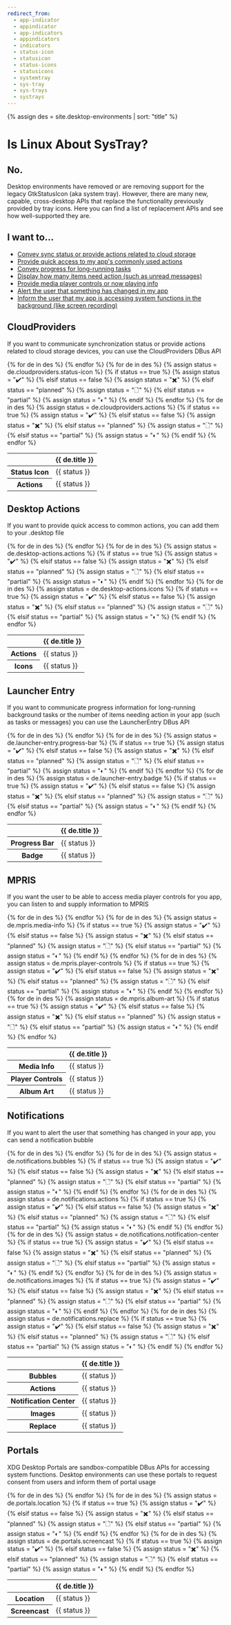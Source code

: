 ```yaml
---
redirect_from:
  - app-indicator
  - appindicator
  - app-indicators
  - appindicators
  - indicators
  - status-icon
  - statusicon
  - status-icons
  - statusicons
  - systemtray
  - sys-tray
  - sys-trays
  - systrays
---
```


{% assign des = site.desktop-environments | sort: "title" %}

# Is Linux About SysTray?

## No.

Desktop environments have removed or are removing support for the legacy GtkStatusIcon (aka system tray). However, there are many new, capable, cross-desktop APIs that replace the functionality previously provided by tray icons. Here you can find a list of replacement APIs and see how well-supported they are.

## I want to…

- [Convey sync status or provide actions related to cloud storage](#cloudproviders)
- [Provide quick access to my app's commonly used actions](#desktop-actions)
- [Convey progress for long-running tasks](#launcher-entry)
- [Display how many items need action (such as unread messages)](#launcher-entry)
- [Provide media player controls or now playing info](#mpris)
- [Alert the user that something has changed in my app](#notifications)
- [Inform the user that my app is accessing system functions in the background (like screen recording)](#portals)

## CloudProviders

If you want to communicate synchronization status or provide actions related to cloud storage devices, you can use the CloudProviders DBus API

<div class="overflow-x">
  <table>
    <thead>
      <tr>
        <th></th>
        {% for de in des %}
          <th>{{ de.title }}</th>
        {% endfor %}
      </tr>
    </thead>
    <tbody>
      <tr>
        <th>Status Icon</th>
        {% for de in des %}
          {% assign status = de.cloudproviders.status-icon %}
          {% if status == true %}
            {% assign status = "✔️" %}
          {% elsif status == false %}
            {% assign status = "✖️" %}
          {% elsif status == "planned" %}
            {% assign status = "🗋" %}
          {% elsif status == "partial" %}
            {% assign status = "◐" %}
          {% endif %}
          <td class="{{ status }}">{{ status }}</td>
        {% endfor %}
      </tr>
      <tr>
        <th>Actions</th>
        {% for de in des %}
          {% assign status = de.cloudproviders.actions %}
          {% if status == true %}
            {% assign status = "✔️" %}
          {% elsif status == false %}
            {% assign status = "✖️" %}
          {% elsif status == "planned" %}
            {% assign status = "🗋" %}
          {% elsif status == "partial" %}
            {% assign status = "◐" %}
          {% endif %}
          <td class="{{ status }}">{{ status }}</td>
        {% endfor %}
      </tr>
    </tbody>
  </table>
</div>

## Desktop Actions

If you want to provide quick access to common actions, you can add them to your .desktop file

<div class="overflow-x">
  <table>
    <thead>
      <tr>
        <th></th>
        {% for de in des %}
          <th>{{ de.title }}</th>
        {% endfor %}
      </tr>
    </thead>
    <tbody>
      <tr>
        <th>Actions</th>
        {% for de in des %}
          {% assign status = de.desktop-actions.actions %}
          {% if status == true %}
            {% assign status = "✔️" %}
          {% elsif status == false %}
            {% assign status = "✖️" %}
          {% elsif status == "planned" %}
            {% assign status = "🗋" %}
          {% elsif status == "partial" %}
            {% assign status = "◐" %}
          {% endif %}
          <td class="{{ status }}">{{ status }}</td>
        {% endfor %}
      </tr>
      <tr>
        <th>Icons</th>
        {% for de in des %}
          {% assign status = de.desktop-actions.icons %}
          {% if status == true %}
            {% assign status = "✔️" %}
          {% elsif status == false %}
            {% assign status = "✖️" %}
          {% elsif status == "planned" %}
            {% assign status = "🗋" %}
          {% elsif status == "partial" %}
            {% assign status = "◐" %}
          {% endif %}
          <td class="{{ status }}">{{ status }}</td>
        {% endfor %}
      </tr>
    </tbody>
  </table>
</div>

## Launcher Entry

If you want to communicate progress information for long-running background tasks or the number of items needing action in your app (such as tasks or messages) you can use the LauncherEntry DBus API

<div class="overflow-x">
  <table>
    <thead>
      <tr>
        <th></th>
        {% for de in des %}
          <th>{{ de.title }}</th>
        {% endfor %}
      </tr>
    </thead>
    <tbody>
      <tr>
        <th>Progress Bar</th>
        {% for de in des %}
          {% assign status = de.launcher-entry.progress-bar %}
          {% if status == true %}
            {% assign status = "✔️" %}
          {% elsif status == false %}
            {% assign status = "✖️" %}
          {% elsif status == "planned" %}
            {% assign status = "🗋" %}
          {% elsif status == "partial" %}
            {% assign status = "◐" %}
          {% endif %}
          <td class="{{ status }}">{{ status }}</td>
        {% endfor %}
      </tr>
      <tr>
        <th>Badge</th>
        {% for de in des %}
          {% assign status = de.launcher-entry.badge %}
          {% if status == true %}
            {% assign status = "✔️" %}
          {% elsif status == false %}
            {% assign status = "✖️" %}
          {% elsif status == "planned" %}
            {% assign status = "🗋" %}
          {% elsif status == "partial" %}
            {% assign status = "◐" %}
          {% endif %}
          <td class="{{ status }}">{{ status }}</td>
        {% endfor %}
      </tr>
    </tbody>
  </table>
</div>

## MPRIS

If you want the user to be able to access media player controls for you app, you can listen to and supply information to MPRIS

<div class="overflow-x">
  <table>
    <thead>
      <tr>
        <th></th>
        {% for de in des %}
          <th>{{ de.title }}</th>
        {% endfor %}
      </tr>
    </thead>
    <tbody>
      <tr>
        <th>Media Info</th>
        {% for de in des %}
          {% assign status = de.mpris.media-info %}
          {% if status == true %}
            {% assign status = "✔️" %}
          {% elsif status == false %}
            {% assign status = "✖️" %}
          {% elsif status == "planned" %}
            {% assign status = "🗋" %}
          {% elsif status == "partial" %}
            {% assign status = "◐" %}
          {% endif %}
          <td class="{{ status }}">{{ status }}</td>
        {% endfor %}
      </tr>
      <tr>
        <th>Player Controls</th>
        {% for de in des %}
          {% assign status = de.mpris.player-controls %}
          {% if status == true %}
            {% assign status = "✔️" %}
          {% elsif status == false %}
            {% assign status = "✖️" %}
          {% elsif status == "planned" %}
            {% assign status = "🗋" %}
          {% elsif status == "partial" %}
            {% assign status = "◐" %}
          {% endif %}
          <td class="{{ status }}">{{ status }}</td>
        {% endfor %}
      </tr>
      <tr>
        <th>Album Art</th>
        {% for de in des %}
          {% assign status = de.mpris.album-art %}
          {% if status == true %}
            {% assign status = "✔️" %}
          {% elsif status == false %}
            {% assign status = "✖️" %}
          {% elsif status == "planned" %}
            {% assign status = "🗋" %}
          {% elsif status == "partial" %}
            {% assign status = "◐" %}
          {% endif %}
          <td class="{{ status }}">{{ status }}</td>
        {% endfor %}
      </tr>
    </tbody>
  </table>
</div>

## Notifications

If you want to alert the user that something has changed in your app, you can send a notification bubble

<div class="overflow-x">
  <table>
    <thead>
      <tr>
        <th></th>
        {% for de in des %}
          <th>{{ de.title }}</th>
        {% endfor %}
      </tr>
    </thead>
    <tbody>
      <tr>
        <th>Bubbles</th>
        {% for de in des %}
          {% assign status = de.notifications.bubbles %}
          {% if status == true %}
            {% assign status = "✔️" %}
          {% elsif status == false %}
            {% assign status = "✖️" %}
          {% elsif status == "planned" %}
            {% assign status = "🗋" %}
          {% elsif status == "partial" %}
            {% assign status = "◐" %}
          {% endif %}
          <td class="{{ status }}">{{ status }}</td>
        {% endfor %}
      </tr>
      <tr>
        <th>Actions</th>
        {% for de in des %}
          {% assign status = de.notifications.actions %}
          {% if status == true %}
            {% assign status = "✔️" %}
          {% elsif status == false %}
            {% assign status = "✖️" %}
          {% elsif status == "planned" %}
            {% assign status = "🗋" %}
          {% elsif status == "partial" %}
            {% assign status = "◐" %}
          {% endif %}
          <td class="{{ status }}">{{ status }}</td>
        {% endfor %}
      </tr>
      <tr>
        <th>Notification Center</th>
        {% for de in des %}
          {% assign status = de.notifications.notification-center %}
          {% if status == true %}
            {% assign status = "✔️" %}
          {% elsif status == false %}
            {% assign status = "✖️" %}
          {% elsif status == "planned" %}
            {% assign status = "🗋" %}
          {% elsif status == "partial" %}
            {% assign status = "◐" %}
          {% endif %}
          <td class="{{ status }}">{{ status }}</td>
        {% endfor %}
      </tr>
      <tr>
        <th>Images</th>
        {% for de in des %}
          {% assign status = de.notifications.images %}
          {% if status == true %}
            {% assign status = "✔️" %}
          {% elsif status == false %}
            {% assign status = "✖️" %}
          {% elsif status == "planned" %}
            {% assign status = "🗋" %}
          {% elsif status == "partial" %}
            {% assign status = "◐" %}
          {% endif %}
          <td class="{{ status }}">{{ status }}</td>
        {% endfor %}
      </tr>
      <tr>
        <th>Replace</th>
        {% for de in des %}
          {% assign status = de.notifications.replace %}
          {% if status == true %}
            {% assign status = "✔️" %}
          {% elsif status == false %}
            {% assign status = "✖️" %}
          {% elsif status == "planned" %}
            {% assign status = "🗋" %}
          {% elsif status == "partial" %}
            {% assign status = "◐" %}
          {% endif %}
          <td class="{{ status }}">{{ status }}</td>
        {% endfor %}
      </tr>
    </tbody>
  </table>
</div>

## Portals

XDG Desktop Portals are sandbox-compatible DBus APIs for accessing system functions. Desktop environments can use these portals to request consent from users and inform them of portal usage

<div class="overflow-x">
  <table>
    <thead>
      <tr>
        <th></th>
        {% for de in des %}
          <th>{{ de.title }}</th>
        {% endfor %}
      </tr>
    </thead>
    <tbody>
      <tr>
        <th>Location</th>
        {% for de in des %}
          {% assign status = de.portals.location %}
          {% if status == true %}
            {% assign status = "✔️" %}
          {% elsif status == false %}
            {% assign status = "✖️" %}
          {% elsif status == "planned" %}
            {% assign status = "🗋" %}
          {% elsif status == "partial" %}
            {% assign status = "◐" %}
          {% endif %}
          <td class="{{ status }}">{{ status }}</td>
        {% endfor %}
      </tr>
      <tr>
        <th>Screencast</th>
        {% for de in des %}
          {% assign status = de.portals.screencast %}
          {% if status == true %}
            {% assign status = "✔️" %}
          {% elsif status == false %}
            {% assign status = "✖️" %}
          {% elsif status == "planned" %}
            {% assign status = "🗋" %}
          {% elsif status == "partial" %}
            {% assign status = "◐" %}
          {% endif %}
          <td class="{{ status }}">{{ status }}</td>
        {% endfor %}
      </tr>
    </tbody>
  </table>
</div>

